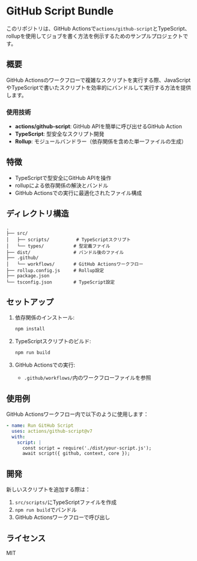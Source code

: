 # GitHub Script Bundle

このリポジトリは、GitHub Actionsで`actions/github-script`とTypeScript、rollupを使用してジョブを書く方法を例示するためのサンプルプロジェクトです。

## 概要

GitHub Actionsのワークフローで複雑なスクリプトを実行する際、JavaScriptやTypeScriptで書いたスクリプトを効率的にバンドルして実行する方法を提供します。

### 使用技術

- **actions/github-script**: GitHub APIを簡単に呼び出せるGitHub Action
- **TypeScript**: 型安全なスクリプト開発
- **Rollup**: モジュールバンドラー（依存関係を含めた単一ファイルの生成）

## 特徴

- TypeScriptで型安全にGitHub APIを操作
- rollupによる依存関係の解決とバンドル
- GitHub Actionsでの実行に最適化されたファイル構成

## ディレクトリ構造

```
.
├── src/
│   ├── scripts/          # TypeScriptスクリプト
│   └── types/           # 型定義ファイル
├── dist/                # バンドル後のファイル
├── .github/
│   └── workflows/       # GitHub Actionsワークフロー
├── rollup.config.js     # Rollup設定
├── package.json
└── tsconfig.json        # TypeScript設定
```

## セットアップ

1. 依存関係のインストール:
   ```bash
   npm install
   ```

2. TypeScriptスクリプトのビルド:
   ```bash
   npm run build
   ```

3. GitHub Actionsでの実行:
   - `.github/workflows/`内のワークフローファイルを参照

## 使用例

GitHub Actionsワークフロー内で以下のように使用します：

```yaml
- name: Run GitHub Script
  uses: actions/github-script@v7
  with:
    script: |
      const script = require('./dist/your-script.js');
      await script({ github, context, core });
```

## 開発

新しいスクリプトを追加する際は：

1. `src/scripts/`にTypeScriptファイルを作成
2. `npm run build`でバンドル
3. GitHub Actionsワークフローで呼び出し

## ライセンス

MIT
